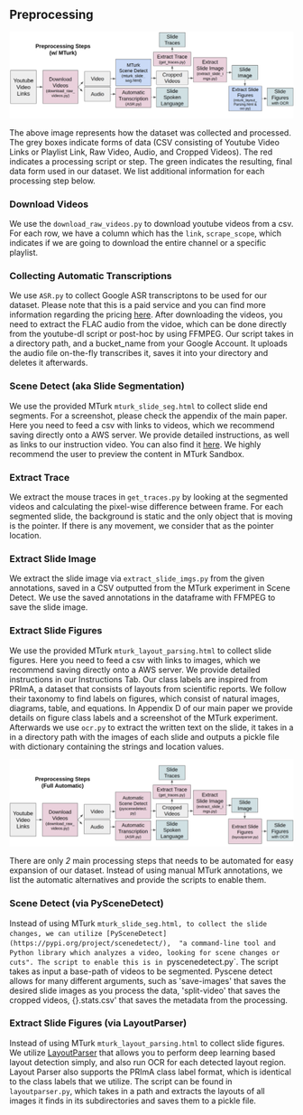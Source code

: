 ## Preprocessing

![](/images/preproc_mturk_1.png)

The above image represents how the dataset was collected and processed. The grey boxes indicate forms of data (CSV consisting of Youtube Video Links or Playlist Link, Raw Video, Audio, and Cropped Videos). The red indicates a processing script or step. The green indicates the resulting, final data form used in our dataset. We list additional information for each processing step below.


### Download Videos 

We use the `download_raw_videos.py` to download youtube videos from a csv. For each row, we have a column which has the `link`, `scrape_scope`, which indicates if we are going to download the entire channel or a specific playlist. 

### Collecting Automatic Transcriptions
We use `ASR.py` to collect Google ASR transcriptons to be used for our dataset. Please note that this is a paid service and you can find more information regarding the pricing [here](https://cloud.google.com/speech-to-text/pricing). After downloading the videos, you need to extract the FLAC audio from the vidoe, which can be done directly from the youtube-dl script or post-hoc by using FFMPEG. Our script takes in a directory path, and a bucket_name from your Google Account. It uploads the audio file on-the-fly transcribes it, saves it into your directory and deletes it afterwards. 

### Scene Detect (aka Slide Segmentation)
We use the provided MTurk `mturk_slide_seg.html` to collect slide end segments. For a screenshot, please check the appendix of the main paper. Here you need to feed a csv with links to videos, which we recommend saving directly onto a AWS server. We provide detailed instructions, as well as links to our instruction video. You can also find it [here](https://youtu.be/LEKoAzU_kjM). We highly recommend the user to preview the content in MTurk Sandbox.

### Extract Trace
We extract the mouse traces in `get_traces.py` by looking at the segmented videos and calculating the pixel-wise difference between frame. For each segmented slide, the background is static and the only object that is moving is the pointer. If there is any movement, we consider that as the pointer location.

### Extract Slide Image
We extract the slide image via `extract_slide_imgs.py` from the given annotations, saved in a CSV outputted from the MTurk experiment in Scene Detect. We use the saved annotations in the dataframe with FFMPEG to save the slide image.

### Extract Slide Figures 
We use the provided MTurk `mturk_layout_parsing.html` to collect slide figures. Here you need to feed a csv with links to images, which we recommend saving directly onto a AWS server. We provide detailed instructions in our Instructions Tab. Our class labels are inspired from PRImA, a dataset that consists of layouts from scientific reports. We follow their taxonomy to find labels on figures, which consist of natural images,
diagrams, table, and equations. In Appendix D of our main paper we provide details on figure class labels and a screenshot of the MTurk experiment. Afterwards we use `ocr.py` to extract the written text on the slide, it takes in a in a directory path with the images of each slide and outputs a pickle file with dictionary containing the strings and location values.


![](/images/preproc_auto_2.png)

There are only *2* main processing steps that needs to be automated for easy expansion of our dataset. Instead of using manual MTurk annotations, we list the automatic alternatives and provide the scripts to enable them. 

### Scene Detect (via PySceneDetect)
Instead of using MTurk `mturk_slide_seg.html, to collect the slide changes, we can utilize [PySceneDetect](https://pypi.org/project/scenedetect/),  "a command-line tool and Python library which analyzes a video, looking for scene changes or cuts". The script to enable this is in `pyscenedetect.py`. The script takes as input a base-path of videos to be segmented. Pyscene detect allows for many different arguments, such as 'save-images' that saves the desired slide images as you process the data, 'split-video' that saves the cropped videos, {}.stats.csv' that saves the metadata from the processing. 

### Extract Slide Figures (via LayoutParser)
Instead of using MTurk  `mturk_layout_parsing.html` to collect slide figures. We utilize [LayoutParser](https://github.com/Layout-Parser/layout-parser) that allows you to perform deep learning based layout detection simply, and also run OCR for each detected layout region. Layout Parser also supports the PRImA class label format, which is identical to the class labels that we utilize. The script can be found in `layoutparser.py`, which takes in a path and extracts the layouts of all images it finds in its subdirectories and saves them to a pickle file.



